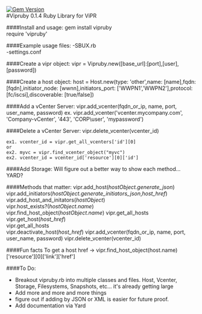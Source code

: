 [![Gem Version](https://badge.fury.io/rb/vipruby.svg)](http://badge.fury.io/rb/vipruby)  
#Vipruby 0.1.4
Ruby Library for ViPR  

####Install and usage:
gem install vipruby  
require 'vipruby'  


####Example usage files:
-SBUX.rb  
-settings.conf  


####Create a vipr object:
    vipr = Vipruby.new([base_url]:[port],[user],[password])

####Create a host object:
	host = Host.new(type: 'other',name: [name],fqdn: [fqdn],initiator_node: [wwnn],initiators_port: ['WWPN1','WWPN2'],protocol: [fc/iscsi],discoverable: [true/false])

####Add a vCenter Server:
	vipr.add_vcenter(fqdn_or_ip, name, port, user_name, password)
	ex. vipr.add_vcenter('vcenter.mycompany.com', 'Company-vCenter', '443', 'CORP\user', 'mypassword')

####Delete a vCenter Server:
	vipr.delete_vcenter(vcenter_id)

	ex1. vcenter_id = vipr.get_all_vcenters['id'][0] 
	or
	ex2. myvc = vipr.find_vcenter_object("myvc")
	ex2. vcenter_id = vcenter_id['resource'][0]['id']

####Add Storage:
	Will figure out a better way to show each method... YARD?

####Methods that matter:
vipr.add_host(*hostObject.generate_json*)  
vipr.add_initiators(*hostObject.generate_initiators_json*,*host_href*)  
vipr.add_host_and_initators(*hostObject*)  
vipr.host_exists?(*hostObject.name*)  
vipr.find_host_object(*hostObject.name*)
vipr.get_all_hosts  
vipr.get_host(*host_href*)  
vipr.get_all_hosts  
vipr.deactivate_host(*host_href*)
vipr.add_vcenter(fqdn_or_ip, name, port, user_name, password)
vipr.delete_vcenter(vcenter_id)

####Fun facts
To get a host href -> vipr.find_host_object(host.name)['resource'][0]['link']['href']

####To Do:
- Breakout vipruby.rb into multiple classes and files. Host, Vcenter, Storage, Filesystems, Snapshots, etc... it's already getting large
- Add more and more and more things
- figure out if adding by JSON or XML is easier for future proof.
- Add documentation via Yard
